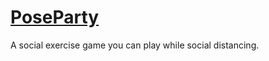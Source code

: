 # [PoseParty](https://poseparty.brian.lol)
A social exercise game you can play while social distancing.
